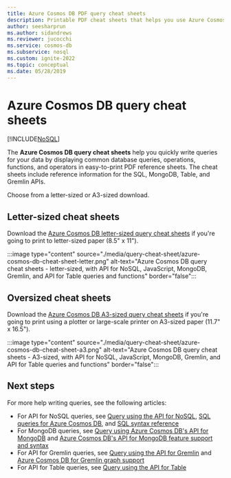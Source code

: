 ```yaml
---
title: Azure Cosmos DB PDF query cheat sheets
description: Printable PDF cheat sheets that helps you use Azure Cosmos DB's SQL, MongoDB, Graph, and Table APIs to query your data
author: seesharprun
ms.author: sidandrews
ms.reviewer: jucocchi
ms.service: cosmos-db
ms.subservice: nosql
ms.custom: ignite-2022
ms.topic: conceptual
ms.date: 05/28/2019
---
```

# Azure Cosmos DB query cheat sheets
[!INCLUDE[NoSQL](../includes/appliesto-nosql.md)]

The **Azure Cosmos DB query cheat sheets** help you quickly write queries for your data by displaying common database queries, operations, functions, and operators in easy-to-print PDF reference sheets. The cheat sheets include reference information for the SQL, MongoDB, Table, and Gremlin APIs. 

Choose from a letter-sized or A3-sized download. 

## Letter-sized cheat sheets

Download the [Azure Cosmos DB letter-sized query cheat sheets](https://go.microsoft.com/fwlink/?LinkId=623215) if you're going to print to letter-sized paper (8.5" x 11").

:::image type="content" source="./media/query-cheat-sheet/azure-cosmos-db-cheat-sheet-letter.png" alt-text="Azure Cosmos DB query cheat sheets - letter-sized, with API for NoSQL, JavaScript, MongoDB, Gremlin, and API for Table queries and functions" border="false":::

## Oversized cheat sheets
Download the [Azure Cosmos DB A3-sized query cheat sheets](https://go.microsoft.com/fwlink/?linkid=870413) if you're going to print using a plotter or large-scale printer on A3-sized paper (11.7" x 16.5").

:::image type="content" source="./media/query-cheat-sheet/azure-cosmos-db-cheat-sheet-a3.png" alt-text="Azure Cosmos DB query cheat sheets - A3-sized, with API for NoSQL, JavaScript, MongoDB, Gremlin, and API for Table queries and functions" border="false":::

## Next steps
For more help writing queries, see the following articles:
* For API for NoSQL queries, see [Query using the API for NoSQL](tutorial-query.md), [SQL queries for Azure Cosmos DB](query/getting-started.md), and [SQL syntax reference](query/getting-started.md)
* For MongoDB queries, see [Query using Azure Cosmos DB's API for MongoDB](../mongodb/tutorial-query.md) and [Azure Cosmos DB's API for MongoDB feature support and syntax](../mongodb/feature-support-32.md)
* For API for Gremlin queries, see [Query using the API for Gremlin](../gremlin/tutorial-query.md) and [Azure Cosmos DB for Gremlin graph support](../gremlin/support.md)
* For API for Table queries, see [Query using the API for Table](../table/tutorial-query.md)
